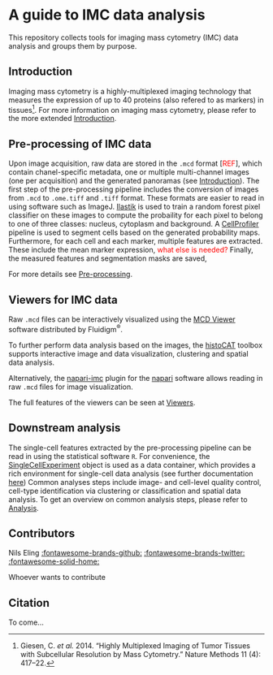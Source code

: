 # A guide to IMC data analysis

This repository collects tools for imaging mass cytometry (IMC) data analysis and groups them by purpose.

## Introduction

Imaging mass cytometry is a highly-multiplexed imaging technology that measures the expression of up to 40 proteins (also refered to as markers) in tissues[^fn1].
For more information on imaging mass cytometry, please refer to the more extended [Introduction](intro.md).

## Pre-processing of IMC data

Upon image acquisition, raw data are stored in the `.mcd` format [<span style="color: red;">REF</span>], which contain chanel-specific metadata, one or multiple multi-channel images (one per acquisition) and the generated panoramas (see [Introduction](intro.md)).
The first step of the pre-processing pipeline includes the conversion of images from `.mcd` to `.ome.tiff` and `.tiff` format.
These formats are easier to read in using software such as ImageJ.
[Ilastik](https://www.ilastik.org/) is used to train a random forest pixel classifier on these images to compute the probaility for each pixel to belong to one of three classes: nucleus, cytoplasm and background.
A [CellProfiler](https://cellprofiler.org/) pipeline is used to segment cells based on the generated probability maps.
Furthermore, for each cell and each marker, multiple features are extracted. 
These include the mean marker expression, <span style="color: red;">what else is needed?</span>
Finally, the measured features and segmentation masks are saved,

For more details see [Pre-processing](prepro.md).

## Viewers for IMC data

Raw `.mcd` files can be interactively visualized using the [MCD Viewer](https://www.fluidigm.com/software) software distributed by Fluidigm<sup>&reg;</sup>.

To further perform data analysis based on the images, the [histoCAT](https://bodenmillergroup.github.io/histoCAT/) toolbox supports interactive image and data visualization, clustering and spatial data analysis.

Alternatively, the [napari-imc](https://github.com/BodenmillerGroup/napari-imc) plugin for the [napari](https://napari.org/) software allows reading in raw `.mcd` files for image visualization.

The full features of the viewers can be seen at [Viewers](viewers.md).

## Downstream analysis

The single-cell features extracted by the pre-processing pipeline can be read in using the statistical software `R`.
For convenience, the [SingleCellExperiment](https://bioconductor.org/packages/devel/bioc/html/SingleCellExperiment.html) object is used as a data container, which provides a rich environment for single-cell data analysis (see further documentation [here](https://bioconductor.org/books/release/OSCA/)) 
Common analyses steps include image- and cell-level quality control, cell-type identification via clustering or classification and spatial data analysis.
To get an overview on common analysis steps, please refer to [Analysis](analysis.md).

## Contributors

Nils Eling [:fontawesome-brands-github:](https://github.com/nilseling) [:fontawesome-brands-twitter:](https://twitter.com/NilsEling) [:fontawesome-solid-home:](https://nilseling.github.io/)

Whoever wants to contribute

## Citation

To come...

[^fn1]: Giesen, C. _et al._ 2014. “Highly Multiplexed Imaging of Tumor Tissues with Subcellular Resolution by Mass Cytometry.” Nature Methods 11 (4): 417–22.